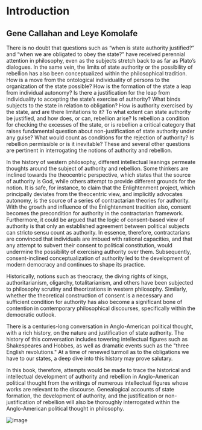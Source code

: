 # Introduction

## Gene Callahan and Leye Komolafe

There is no doubt that questions such as “when is state authority justified?” and “when we are obligated to obey the state?” have received perennial attention in philosophy, even as the subjects stretch back to as far as Plato’s dialogues. In the same vein, the limits of state authority or the possibility of rebellion has also been conceptualized within the philosophical tradition. How is a move from the ontological individuality of persons to the organization of the state possible? How is the formation of the state a leap from individual autonomy? Is there a justification for the leap from individuality to accepting the state’s exercise of authority? What binds subjects to the state in relation to obligation? How is authority exercised by the state, and are there limitations to it? To what extent can state authority be justified, and how does, or can, rebellion arise? Is rebellion a condition for checking the excesses of the state, or is rebellion a critical category that raises fundamental question about non-justification of state authority under any guise? What would count as conditions for the rejection of authority? Is rebellion permissible or is it inevitable? These and several other questions are pertinent in interrogating the notions of authority and rebellion. 

In the history of western philosophy, different intellectual leanings permeate thoughts around the subject of authority and rebellion. Some thinkers are inclined towards the theocentric perspective, which states that the source of authority is God, while others attempt to provide different grounds for the notion. It is safe, for instance, to claim that the Enlightenment project, which principally deviates from the theocentric view, and implicitly advocates autonomy, is the source of a series of contractarian theories for authority. With the growth and influence of the Enlightenment tradition also, consent becomes the precondition for authority in the contractarian framework. Furthermore, it could be argued that the logic of consent-based view of authority is that only an established agreement between political subjects can stricto sensu count as authority. In essence, therefore, contractarians are convinced that individuals are imbued with rational capacities, and that any attempt to subvert their consent to political constitution, would undermine the possibility of exercising authority over them. Subsequently, consent-inclined conceptualization of authority led to the development of modern democracy and continues to shape its practice. 

Historically, notions such as theocracy, the diving rights of kings, authoritarianism, oligarchy, totalitarianism, and others have been subjected to philosophy scrutiny and theorizations in western philosophy. Similarly, whether the theoretical construction of consent is a necessary and sufficient condition for authority has also become a significant bone of contention in contemporary philosophical discourses, specifically within the democratic outlook. 

There is a centuries-long conversation in Anglo-American political thought, with a rich history, on the nature and
justification of state authority. The history of this conversation includes towering intellectual figures such as
Shakespeares and Hobbes, as well as dramatic events such as the "three English revolutions." At a time of renewed turmoil as to the obligations we have to our states, a deep dive into this history may prove
salutary. 

In this book, therefore, attempts would be made to trace the historical and intellectual development of authority and rebellion in Anglo-American political thought from the writings of numerous intellectual figures whose works are relevant to the discourse. Genealogical accounts of state formation, the development of authority, and the justification or non-justification of rebellion will also be thoroughly interrogated within the Anglo-American political thought in philosophy. 


![image](https://github.com/user-attachments/assets/2bfd7b59-ad3e-4cac-aa94-ee3a96cdee51)




